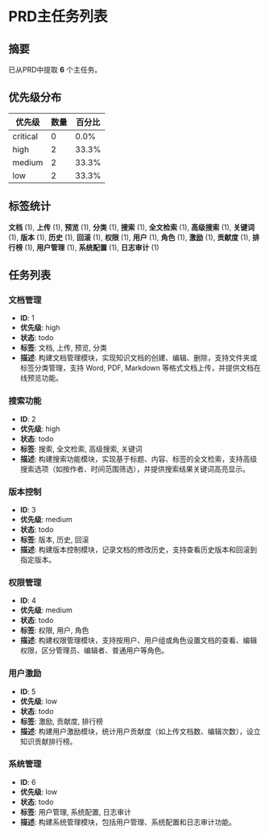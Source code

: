 # PRD主任务列表

## 摘要
已从PRD中提取 **6** 个主任务。

## 优先级分布
| 优先级 | 数量 | 百分比 |
|--------|------|--------|
| critical | 0 | 0.0% |
| high | 2 | 33.3% |
| medium | 2 | 33.3% |
| low | 2 | 33.3% |


## 标签统计
**文档** (1), **上传** (1), **预览** (1), **分类** (1), **搜索** (1), **全文检索** (1), **高级搜索** (1), **关键词** (1), **版本** (1), **历史** (1), **回滚** (1), **权限** (1), **用户** (1), **角色** (1), **激励** (1), **贡献度** (1), **排行榜** (1), **用户管理** (1), **系统配置** (1), **日志审计** (1)

## 任务列表
### 文档管理
- **ID**: 1
- **优先级**: high
- **状态**: todo
- **标签**: 文档, 上传, 预览, 分类
- **描述**: 构建文档管理模块，实现知识文档的创建、编辑、删除，支持文件夹或标签分类管理，支持 Word, PDF, Markdown 等格式文档上传，并提供文档在线预览功能。

### 搜索功能
- **ID**: 2
- **优先级**: high
- **状态**: todo
- **标签**: 搜索, 全文检索, 高级搜索, 关键词
- **描述**: 构建搜索功能模块，实现基于标题、内容、标签的全文检索，支持高级搜索选项（如按作者、时间范围筛选），并提供搜索结果关键词高亮显示。

### 版本控制
- **ID**: 3
- **优先级**: medium
- **状态**: todo
- **标签**: 版本, 历史, 回滚
- **描述**: 构建版本控制模块，记录文档的修改历史，支持查看历史版本和回滚到指定版本。

### 权限管理
- **ID**: 4
- **优先级**: medium
- **状态**: todo
- **标签**: 权限, 用户, 角色
- **描述**: 构建权限管理模块，支持按用户、用户组或角色设置文档的查看、编辑权限，区分管理员、编辑者、普通用户等角色。

### 用户激励
- **ID**: 5
- **优先级**: low
- **状态**: todo
- **标签**: 激励, 贡献度, 排行榜
- **描述**: 构建用户激励模块，统计用户贡献度（如上传文档数、编辑次数），设立知识贡献排行榜。

### 系统管理
- **ID**: 6
- **优先级**: low
- **状态**: todo
- **标签**: 用户管理, 系统配置, 日志审计
- **描述**: 构建系统管理模块，包括用户管理、系统配置和日志审计功能。

